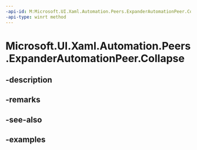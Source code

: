 ```yaml
---
-api-id: M:Microsoft.UI.Xaml.Automation.Peers.ExpanderAutomationPeer.Collapse
-api-type: winrt method
---
```


# Microsoft.UI.Xaml.Automation.Peers.ExpanderAutomationPeer.Collapse

<!--
public void Collapse ();
-->


## -description

## -remarks

## -see-also

## -examples


